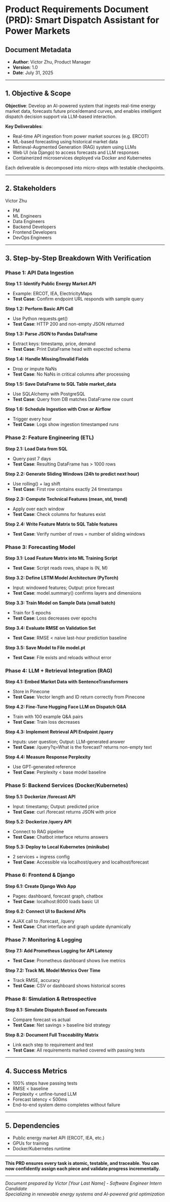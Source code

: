# Product Requirements Document (PRD): Smart Dispatch Assistant for Power Markets

## Document Metadata
- **Author**: Victor Zhu, Product Manager
- **Version**: 1.0
- **Date**: July 31, 2025

---

## 1. Objective & Scope

**Objective**: Develop an AI-powered system that ingests real-time energy market data, forecasts future price/demand curves, and enables intelligent dispatch decision support via LLM-based interaction.

**Key Deliverables**:
- Real-time API ingestion from power market sources (e.g. ERCOT)
- ML-based forecasting using historical market data
- Retrieval-Augmented Generation (RAG) system using LLMs
- Web UI (via Django) to access forecasts and LLM responses
- Containerized microservices deployed via Docker and Kubernetes

Each deliverable is decomposed into micro-steps with testable checkpoints.

---

## 2. Stakeholders
Victor Zhu
- PM 
- ML Engineers
- Data Engineers
- Backend Developers
- Frontend Developers
- DevOps Engineers

---

## 3. Step-by-Step Breakdown With Verification

### Phase 1: API Data Ingestion

**Step 1.1: Identify Public Energy Market API**
- Example: ERCOT, IEA, ElectricityMaps
- **Test Case**: Confirm endpoint URL responds with sample query

**Step 1.2: Perform Basic API Call**
- Use Python requests.get()
- **Test Case**: HTTP 200 and non-empty JSON returned

**Step 1.3: Parse JSON to Pandas DataFrame**
- Extract keys: timestamp, price, demand
- **Test Case**: Print DataFrame head with expected schema

**Step 1.4: Handle Missing/Invalid Fields**
- Drop or impute NaNs
- **Test Case**: No NaNs in critical columns after processing

**Step 1.5: Save DataFrame to SQL Table market_data**
- Use SQLAlchemy with PostgreSQL
- **Test Case**: Query from DB matches DataFrame row count

**Step 1.6: Schedule Ingestion with Cron or Airflow**
- Trigger every hour
- **Test Case**: Logs show ingestion timestamped runs

### Phase 2: Feature Engineering (ETL)

**Step 2.1: Load Data from SQL**
- Query past 7 days
- **Test Case**: Resulting DataFrame has > 1000 rows

**Step 2.2: Generate Sliding Windows (24h to predict next hour)**
- Use rolling() + lag shift
- **Test Case**: First row contains exactly 24 timestamps

**Step 2.3: Compute Technical Features (mean, std, trend)**
- Apply over each window
- **Test Case**: Check columns for features exist

**Step 2.4: Write Feature Matrix to SQL Table features**
- **Test Case**: Verify number of rows = number of sliding windows

### Phase 3: Forecasting Model

**Step 3.1: Load Feature Matrix into ML Training Script**
- **Test Case**: Script reads rows, shape is (N, M)

**Step 3.2: Define LSTM Model Architecture (PyTorch)**
- Input: windowed features; Output: price forecast
- **Test Case**: model.summary() confirms layers and dimensions

**Step 3.3: Train Model on Sample Data (small batch)**
- Train for 5 epochs
- **Test Case**: Loss decreases over epochs

**Step 3.4: Evaluate RMSE on Validation Set**
- **Test Case**: RMSE < naive last-hour prediction baseline

**Step 3.5: Save Model to File model.pt**
- **Test Case**: File exists and reloads without error

### Phase 4: LLM + Retrieval Integration (RAG)

**Step 4.1: Embed Market Data with SentenceTransformers**
- Store in Pinecone
- **Test Case**: Vector length and ID return correctly from Pinecone

**Step 4.2: Fine-Tune Hugging Face LLM on Dispatch Q&A**
- Train with 100 example Q&A pairs
- **Test Case**: Train loss decreases

**Step 4.3: Implement Retrieval API Endpoint /query**
- Inputs: user question; Output: LLM-generated answer
- **Test Case**: /query?q=What is the forecast? returns non-empty text

**Step 4.4: Measure Response Perplexity**
- Use GPT-generated reference
- **Test Case**: Perplexity < base model baseline

### Phase 5: Backend Services (Docker/Kubernetes)

**Step 5.1: Dockerize /forecast API**
- Input: timestamp; Output: predicted price
- **Test Case**: curl /forecast returns JSON with price

**Step 5.2: Dockerize /query API**
- Connect to RAG pipeline
- **Test Case**: Chatbot interface returns answers

**Step 5.3: Deploy to Local Kubernetes (minikube)**
- 2 services + ingress config
- **Test Case**: Accessible via localhost/query and localhost/forecast

### Phase 6: Frontend & Django

**Step 6.1: Create Django Web App**
- Pages: dashboard, forecast graph, chatbox
- **Test Case**: localhost:8000 loads basic UI

**Step 6.2: Connect UI to Backend APIs**
- AJAX call to /forecast, /query
- **Test Case**: Chat interface and graph update dynamically

### Phase 7: Monitoring & Logging

**Step 7.1: Add Prometheus Logging for API Latency**
- **Test Case**: Prometheus dashboard shows live metrics

**Step 7.2: Track ML Model Metrics Over Time**
- Track RMSE, accuracy
- **Test Case**: CSV or dashboard shows historical scores

### Phase 8: Simulation & Retrospective

**Step 8.1: Simulate Dispatch Based on Forecasts**
- Compare forecast vs actual
- **Test Case**: Net savings > baseline bid strategy

**Step 8.2: Document Full Traceability Matrix**
- Link each step to requirement and test
- **Test Case**: All requirements marked covered with passing tests

---

## 4. Success Metrics
- 100% steps have passing tests
- RMSE < baseline
- Perplexity < unfine-tuned LLM
- Forecast latency < 500ms
- End-to-end system demo completes without failure

---

## 5. Dependencies
- Public energy market API (ERCOT, IEA, etc.)
- GPUs for training
- Docker/Kubernetes runtime

---

**This PRD ensures every task is atomic, testable, and traceable. You can now confidently assign each piece and validate progress incrementally.**

---

*Document prepared by Victor [Your Last Name] - Software Engineer Intern Candidate*  
*Specializing in renewable energy systems and AI-powered grid optimization*